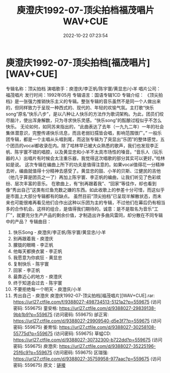 ﻿---
title: 庾澄庆1992-07-顶尖拍档福茂唱片WAV+CUE
date: 2022-10-22 07:23:54
categories: WAV车载音乐、镜像
tags: 华语中文
---
# 庾澄庆1992-07-顶尖拍档[福茂唱片][WAV+CUE]

专辑名称：顶尖拍档
演唱歌手：庾澄庆/李正帆/陈宇寰/黄显忠/小羊
唱片公司：福茂唱片
发行时间：1992年05月
专辑语言：国语专辑1CD
专辑介绍：
《顶尖拍档》是一张强力推销快乐主义的专辑。整张专辑的音乐虽然不是同一个人做出来的，但同样致力于呈现一种西式的、现代的、年轻的欢愉气氛。主打歌“快乐song”原名“快乐八步”，是以八种让人快乐的方法作为歌词架构。为此，团员们绞尽脑汁，使出浑身解数，只为寻求快乐灵感。“快乐song”的酝酿过程似乎不怎么快乐。
无论如何，如同苏来指出的，“此曲表达了去年（一九九二年）一年的社会集体潜意识，完整传递快乐讯息，而且老弱妇孺皆会唱，影响范围很广。”
一般乐团专辑，都是一个主唱从头唱到尾，而这张专辑为了突显出“乐团”的整体感觉，五个团员的vocal都收录在内。除了哈林早已被大众熟悉的歌声，我们也发现李正帆、陈宇寰不错的唱腔，以及黄显忠和小羊不太具市场性的嗓音。“音乐人（玩乐器的人）出唱片有时候会太注重乐器，我觉得这次唱歌的部分其实可以更好。”哈林如是说。
这次专辑在编曲上所下的功夫是值得注意的。如果vocal值得花一分精神去听，编曲就值得十分精神去感受了。黄显忠的鼓、小羊的贝斯、江健民的吉他（他几乎算是团员之一了）再加上陈宇寰、李正帆的编曲，让我们听见了色彩缤纷、层次丰富的音乐。
在歌曲上，有“别再跟着我”、“回家”等佳作，却也看到像“秀出自己”这类有烂鱼充数之嫌的东西。如此收歌上的参差十分可惜，而这似乎是市面上大部分专辑都有的缺点。
虽然目前“顶尖拍档”已呈现半解散状态，而未来也可能很难再看见他们合作出这种以乐团为主的专辑，不过他们在幕后仍有相当多的合作机会。这样的组合，是值得我们期待的。诚意：是不是取名为音乐“工厂”，就要充分生产产品的剩余价值，才制造出许多曲风雷同，却分散在不同专辑中的产品？
专辑曲目：
01. 快乐Song - 庾澄庆/李正帆/陈宇寰/黄显忠/小羊
02. 别再跟着我 - 庾澄庆
03. 朦胧的眼睛 - 李正帆
04. 他每天都换衣裳 - 李正帆
05. 我愿意为你疯狂 - 黄显忠
06. 复制快乐 - 陈宇寰
07. 回家 - 李正帆
08. 最靠近心的地方 - 庾澄庆
09. 终于知道会过去 - 陈宇寰
10. 不要拒绝每一个明天 - 庾澄庆/小羊
11. 秀出自己 - 庾澄庆
庾澄庆1992-07-顶尖拍档[福茂唱片][WAV+CUE].rar: https://url27.ctfile.com/f/9388027-498734513-5121a2?p=559675
(访问密码: 559675)
童安格: https://url27.ctfile.com/d/9388027-29839138-9bb1b9?p=559675
(访问密码: 559675)
邰正宵: https://url27.ctfile.com/d/9388027-29909540-d5e3f7?p=559675
(访问密码: 559675)
姜育恒: https://url27.ctfile.com/d/9388027-30258108-55775d?p=559675
(访问密码: 559675)
草蜢CD: https://url27.ctfile.com/d/9388027-30732300-b722dd?p=559675
(访问密码: 559675)
庾澄庆: https://url27.ctfile.com/d/9388027-35225196-25f6c9?p=559675
(访问密码: 559675)
区瑞强: https://url27.ctfile.com/d/9388027-35759958-977aac?p=559675
(访问密码: 559675)
原文：[链接](https://blog.sina.com.cn/s/blog_1647c7e7601030zys.html)